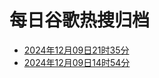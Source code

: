 # 每日谷歌热搜归档

- [2024年12月09日21时35分](docs/2024年12月09日21时35分谷歌热搜.md)
- [2024年12月09日14时54分](docs/2024年12月09日14时54分谷歌热搜.md)
